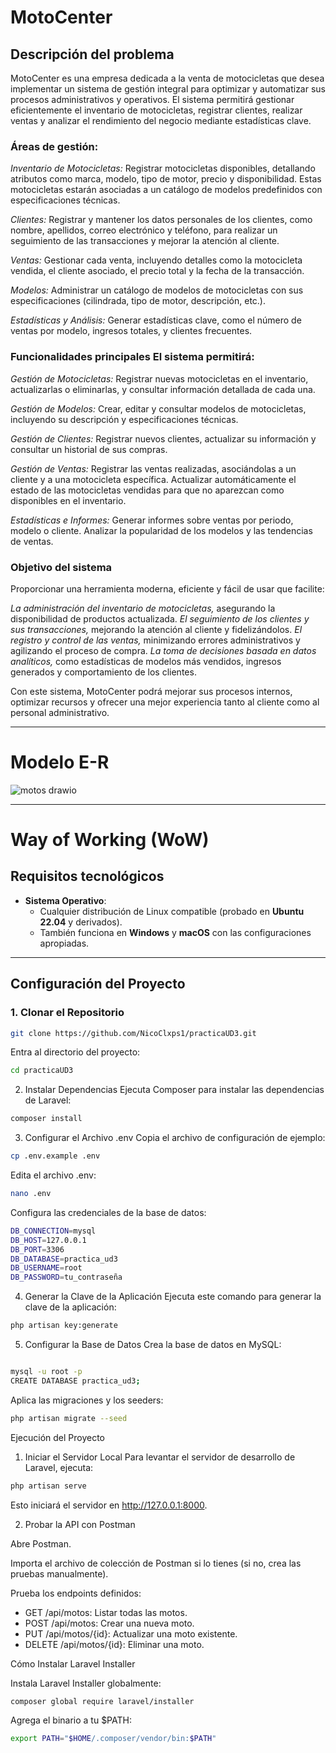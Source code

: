 # MotoCenter
## Descripción del problema

MotoCenter es una empresa dedicada a la venta de motocicletas que desea implementar un sistema de gestión integral para optimizar y automatizar sus procesos administrativos y operativos. El sistema permitirá gestionar eficientemente el inventario de motocicletas, registrar clientes, realizar ventas y analizar el rendimiento del negocio mediante estadísticas clave.

### Áreas de gestión:

*Inventario de Motocicletas:* Registrar motocicletas disponibles, detallando atributos como marca, modelo, tipo de motor, precio y disponibilidad. Estas motocicletas estarán asociadas a un catálogo de modelos predefinidos con especificaciones técnicas.

*Clientes:* Registrar y mantener los datos personales de los clientes, como nombre, apellidos, correo electrónico y teléfono, para realizar un seguimiento de las transacciones y mejorar la atención al cliente.

*Ventas:* Gestionar cada venta, incluyendo detalles como la motocicleta vendida, el cliente asociado, el precio total y la fecha de la transacción.

*Modelos:* Administrar un catálogo de modelos de motocicletas con sus especificaciones (cilindrada, tipo de motor, descripción, etc.).

*Estadísticas y Análisis:* Generar estadísticas clave, como el número de ventas por modelo, ingresos totales, y clientes frecuentes.

### Funcionalidades principales El sistema permitirá:

*Gestión de Motocicletas:* Registrar nuevas motocicletas en el inventario, actualizarlas o eliminarlas, y consultar información detallada de cada una.

*Gestión de Modelos:* Crear, editar y consultar modelos de motocicletas, incluyendo su descripción y especificaciones técnicas.

*Gestión de Clientes:* Registrar nuevos clientes, actualizar su información y consultar un historial de sus compras.

*Gestión de Ventas:* Registrar las ventas realizadas, asociándolas a un cliente y a una motocicleta específica.
Actualizar automáticamente el estado de las motocicletas vendidas para que no aparezcan como disponibles en el inventario.

*Estadísticas e Informes:* Generar informes sobre ventas por periodo, modelo o cliente. Analizar la popularidad de los modelos y las tendencias de ventas.
### Objetivo del sistema
Proporcionar una herramienta moderna, eficiente y fácil de usar que facilite:

*La administración del inventario de motocicletas,* asegurando la disponibilidad de productos actualizada.
*El seguimiento de los clientes y sus transacciones,* mejorando la atención al cliente y fidelizándolos.
*El registro y control de las ventas,* minimizando errores administrativos y agilizando el proceso de compra.
*La toma de decisiones basada en datos analíticos,* como estadísticas de modelos más vendidos, ingresos generados y comportamiento de los clientes.

Con este sistema, MotoCenter podrá mejorar sus procesos internos, optimizar recursos y ofrecer una mejor experiencia tanto al cliente como al personal administrativo.

--------------------------------------------------------------------------------------------------
# **Modelo E-R**
![motos drawio](https://github.com/user-attachments/assets/715f8482-6fa1-41c7-a03d-ce45ca0a1a16)


--------------------------------------------------------------------------------------------------
# **Way of Working (WoW)**

## **Requisitos tecnológicos**
- **Sistema Operativo**:  
  - Cualquier distribución de Linux compatible (probado en **Ubuntu 22.04** y derivados).  
  - También funciona en **Windows** y **macOS** con las configuraciones apropiadas.

---

## **Configuración del Proyecto**

### **1. Clonar el Repositorio**

```bash
git clone https://github.com/NicoClxps1/practicaUD3.git
```
Entra al directorio del proyecto:

```bash
cd practicaUD3
```

2. Instalar Dependencias
Ejecuta Composer para instalar las dependencias de Laravel:
```bash
composer install
```

3. Configurar el Archivo .env
Copia el archivo de configuración de ejemplo:
```bash
cp .env.example .env
```
Edita el archivo .env:
```bash
nano .env
```

Configura las credenciales de la base de datos:
```bash
DB_CONNECTION=mysql
DB_HOST=127.0.0.1
DB_PORT=3306
DB_DATABASE=practica_ud3
DB_USERNAME=root
DB_PASSWORD=tu_contraseña
```
4. Generar la Clave de la Aplicación
Ejecuta este comando para generar la clave de la aplicación:
```bash
php artisan key:generate
```
5. Configurar la Base de Datos
Crea la base de datos en MySQL:
```bash

mysql -u root -p
CREATE DATABASE practica_ud3;
```
Aplica las migraciones y los seeders:
```bash
php artisan migrate --seed
```
Ejecución del Proyecto
1. Iniciar el Servidor Local
Para levantar el servidor de desarrollo de Laravel, ejecuta:
```bash
php artisan serve
```
Esto iniciará el servidor en http://127.0.0.1:8000.

2. Probar la API con Postman
   
Abre Postman.

Importa el archivo de colección de Postman si lo tienes (si no, crea las pruebas manualmente).

Prueba los endpoints definidos:
- GET /api/motos: Listar todas las motos.
- POST /api/motos: Crear una nueva moto.
- PUT /api/motos/{id}: Actualizar una moto existente.
- DELETE /api/motos/{id}: Eliminar una moto.



Cómo Instalar Laravel Installer

Instala Laravel Installer globalmente:
```bash
composer global require laravel/installer
```
Agrega el binario a tu $PATH:
```bash
export PATH="$HOME/.composer/vendor/bin:$PATH"
```
